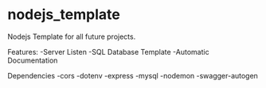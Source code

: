 # nodejs_template
Nodejs Template for all future projects.

Features:
-Server Listen
-SQL Database Template
-Automatic Documentation

Dependencies
-cors
-dotenv
-express
-mysql
-nodemon
-swagger-autogen
